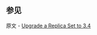 ## 参见

原文 - [Upgrade a Replica Set to 3.4]( https://docs.mongodb.com/manual/release-notes/3.4-upgrade-replica-set/ )

